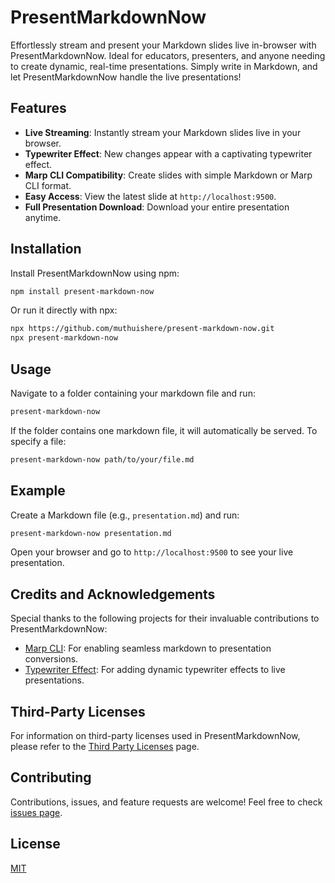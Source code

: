 # PresentMarkdownNow

Effortlessly stream and present your Markdown slides live in-browser with PresentMarkdownNow. Ideal for educators, presenters, and anyone needing to create dynamic, real-time presentations. Simply write in Markdown, and let PresentMarkdownNow handle the live presentations!

## Features

- **Live Streaming**: Instantly stream your Markdown slides live in your browser.
- **Typewriter Effect**: New changes appear with a captivating typewriter effect.
- **Marp CLI Compatibility**: Create slides with simple Markdown or Marp CLI format.
- **Easy Access**: View the latest slide at `http://localhost:9500`.
- **Full Presentation Download**: Download your entire presentation anytime.

## Installation

Install PresentMarkdownNow using npm:

```bash
npm install present-markdown-now
```

Or run it directly with npx:

```bash
npx https://github.com/muthuishere/present-markdown-now.git
npx present-markdown-now
```

## Usage

Navigate to a folder containing your markdown file and run:

```bash
present-markdown-now
```

If the folder contains one markdown file, it will automatically be served. To specify a file:

```bash
present-markdown-now path/to/your/file.md
```

## Example

Create a Markdown file (e.g., `presentation.md`) and run:

```bash
present-markdown-now presentation.md
```

Open your browser and go to `http://localhost:9500` to see your live presentation.

## Credits and Acknowledgements

Special thanks to the following projects for their invaluable contributions to PresentMarkdownNow:

- [Marp CLI](https://www.npmjs.com/package/@marp-team/marp-cli): For enabling seamless markdown to presentation conversions.
- [Typewriter Effect](https://www.npmjs.com/package/typewriter-effect): For adding dynamic typewriter effects to live presentations.

## Third-Party Licenses

For information on third-party licenses used in PresentMarkdownNow, please refer to the [Third Party Licenses](THIRD-PARTY-LICENSES.txt) page.


## Contributing

Contributions, issues, and feature requests are welcome! Feel free to check [issues page](https://github.com/muthuishere/present-markdown-now/issues).

## License

[MIT](LICENSE)
